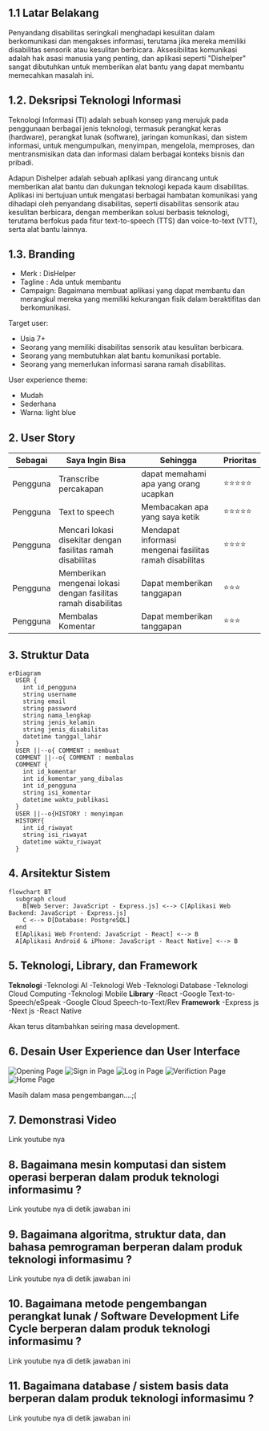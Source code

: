 ## 1.1 Latar Belakang

Penyandang disabilitas seringkali menghadapi kesulitan dalam berkomunikasi dan mengakses informasi, terutama jika mereka memiliki disabilitas sensorik atau kesulitan berbicara. Aksesibilitas komunikasi adalah hak asasi manusia yang penting, dan aplikasi seperti "Dishelper" sangat dibutuhkan untuk memberikan alat bantu yang dapat membantu memecahkan masalah ini.

## 1.2. Deksripsi Teknologi Informasi

Teknologi Informasi (TI) adalah sebuah konsep yang merujuk pada penggunaan berbagai jenis teknologi, termasuk perangkat keras (hardware), perangkat lunak (software), jaringan komunikasi, dan sistem informasi, untuk mengumpulkan, menyimpan, mengelola, memproses, dan mentransmisikan data dan informasi dalam berbagai konteks bisnis dan pribadi.

Adapun Dishelper adalah sebuah aplikasi yang dirancang untuk memberikan alat bantu dan dukungan teknologi kepada kaum disabilitas. Aplikasi ini bertujuan untuk mengatasi berbagai hambatan komunikasi yang dihadapi oleh penyandang disabilitas, seperti disabilitas sensorik atau kesulitan berbicara, dengan memberikan solusi berbasis teknologi, terutama berfokus pada fitur text-to-speech (TTS) dan voice-to-text (VTT), serta alat bantu lainnya.

## 1.3. Branding

- Merk    : DisHelper
- Tagline : Ada untuk membantu
- Campaign: Bagaimana membuat aplikasi yang dapat membantu dan merangkul mereka yang memiliki kekurangan fisik dalam beraktifitas dan berkomunikasi.
  
Target user:
- Usia 7+
- Seorang yang memiliki disabilitas sensorik atau kesulitan berbicara.
- Seorang yang membutuhkan alat bantu komunikasi portable.
- Seorang yang memerlukan informasi sarana ramah disabilitas.

User experience theme:
- Mudah
- Sederhana
- Warna: light blue 

## 2. User Story

Sebagai | Saya Ingin Bisa | Sehingga | Prioritas
---|---|---|---
Pengguna | Transcribe percakapan | dapat memahami apa yang orang ucapkan | ⭐⭐⭐⭐⭐
Pengguna | Text to speech | Membacakan apa yang saya ketik | ⭐⭐⭐⭐⭐
Pengguna | Mencari lokasi disekitar dengan fasilitas ramah disabilitas | Mendapat informasi mengenai fasilitas ramah disabilitas | ⭐⭐⭐⭐
Pengguna | Memberikan  mengenai lokasi dengan fasilitas ramah disabilitas | Dapat memberikan tanggapan | ⭐⭐⭐
Pengguna | Membalas Komentar | Dapat memberikan tanggapan | ⭐⭐⭐

## 3. Struktur Data

```mermaid
erDiagram
  USER {
    int id_pengguna
    string username
    string email
    string password
    string nama_lengkap
    string jenis_kelamin
    string jenis_disabilitas    
    datetime tanggal_lahir
  }
  USER ||--o{ COMMENT : membuat
  COMMENT ||--o{ COMMENT : membalas 
  COMMENT {
    int id_komentar
    int id_komentar_yang_dibalas
    int id_pengguna 
    string isi_komentar 
    datetime waktu_publikasi 
  }
  USER ||--o{HISTORY : menyimpan
  HISTORY{
    int id_riwayat
    string isi_riwayat
    datetime waktu_riwayat
  }
```

## 4. Arsitektur Sistem
```mermaid
flowchart BT 
  subgraph cloud
    B[Web Server: JavaScript - Express.js] <--> C[Aplikasi Web Backend: JavaScript - Express.js] 
    C <--> D[Database: PostgreSQL] 
  end
  E[Aplikasi Web Frontend: JavaScript - React] <--> B 
  A[Aplikasi Android & iPhone: JavaScript - React Native] <--> B
```
## 5. Teknologi, Library, dan Framework

**Teknologi**
-Teknologi AI
-Teknologi Web
-Teknologi Database
-Teknologi Cloud Computing
-Teknologi Mobile
**Library**
-React
-Google Text-to-Speech/eSpeak
-Google Cloud Speech-to-Text/Rev
**Framework**
-Express js
-Next js
-React Native

Akan terus ditambahkan seiring masa development.

## 6. Desain User Experience dan User Interface

![Opening Page](https://github.com/dimaswae/DisHelper/assets/125195082/d334f838-5c7e-45ea-aa5d-a9c08dda2f73)
![Sign in Page](https://github.com/dimaswae/DisHelper/assets/125195082/e36ffa28-0102-4be8-b2ab-a0a9f1005cf5)
![Log in Page](https://github.com/dimaswae/DisHelper/assets/125195082/1af52ab6-3ff8-4a7f-a1fd-e92bf05979cc)
![Verifiction Page](https://github.com/dimaswae/DisHelper/assets/125195082/7dce9ead-5131-4445-a061-a0596fdfe10b)
![Home Page](https://github.com/dimaswae/DisHelper/assets/125195082/015cd67d-727c-422a-9446-9557d8747142)

Masih dalam masa pengembangan....;(

## 7. Demonstrasi Video

Link youtube nya

## 8. Bagaimana mesin komputasi dan sistem operasi berperan dalam produk teknologi informasimu ?

Link youtube nya di detik jawaban ini

## 9. Bagaimana algoritma, struktur data, dan bahasa pemrograman berperan dalam produk teknologi informasimu ?

Link youtube nya di detik jawaban ini

## 10. Bagaimana metode pengembangan perangkat lunak / Software Development Life Cycle berperan dalam produk teknologi informasimu ?

Link youtube nya di detik jawaban ini

 

## 11. Bagaimana database / sistem basis data berperan dalam produk teknologi informasimu ?

Link youtube nya di detik jawaban ini
